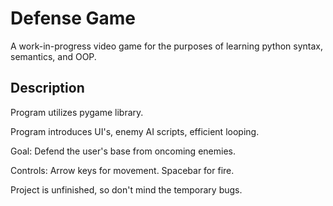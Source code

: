# Defense Game
A work-in-progress video game for the purposes of learning python syntax, semantics, and OOP.

## Description
Program utilizes pygame library.

Program introduces UI's, enemy AI scripts, efficient looping.

Goal: Defend the user's base from oncoming enemies.

Controls: Arrow keys for movement. Spacebar for fire.

Project is unfinished, so don't mind the temporary bugs.


